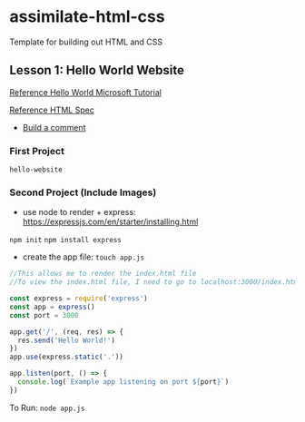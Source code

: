 # assimilate-html-css
Template for building out HTML and CSS

## Lesson 1:  Hello World Website

[Reference Hello World Microsoft Tutorial](https://learn.microsoft.com/en-us/cpp/mfc/html-basics?view=msvc-170)

[Reference HTML Spec](https://html.spec.whatwg.org/multipage/)

* [Build a comment](https://html.spec.whatwg.org/multipage/syntax.html#comments)

### First Project

`hello-website`

### Second Project (Include Images)

* use node to render + express:  https://expressjs.com/en/starter/installing.html

`npm init`
`npm install express`
* create the app file: `touch app.js`

```js
//This allows me to render the index.html file
//To view the index.html file, I need to go to localhost:3000/index.html

const express = require('express')
const app = express()
const port = 3000

app.get('/', (req, res) => {
  res.send('Hello World!')
})
app.use(express.static('.'))

app.listen(port, () => {
  console.log(`Example app listening on port ${port}`)
})
```

To Run: `node app.js`
